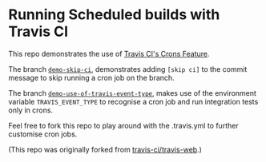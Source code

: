 # Running Scheduled builds with Travis CI
This repo demonstrates the use of [Travis CI's Crons Feature](https://docs.travis-ci.com/user/cron-jobs).

The branch [`demo-skip-ci`](https://github.com/aakritigupta/travis-crons-demo/tree/demo-skip-ci), demonstrates adding `[skip ci]` to the commit message to skip running a cron job on the branch.

The branch [`demo-use-of-travis-event-type`](https://github.com/aakritigupta/travis-crons-demo/tree/demo-use-of-travis-event-type), makes use of the environment variable `TRAVIS_EVENT_TYPE` to recognise a cron job and run integration tests only in crons.

Feel free to fork this repo to play around with the .travis.yml to further customise cron jobs.

(This repo was originally forked from [travis-ci/travis-web](https://github.com/travis-ci/travis-web).)
